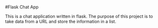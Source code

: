 #Flask Chat App

This is a chat application written in flask. The purpose of this 
project is to take data from a URL and store the information in a list.